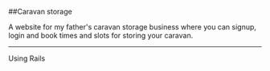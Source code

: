 ##Caravan storage

A website for my father's caravan storage business where you can signup, login and book times and slots for storing your caravan.

----------------------------------------------

Using Rails


